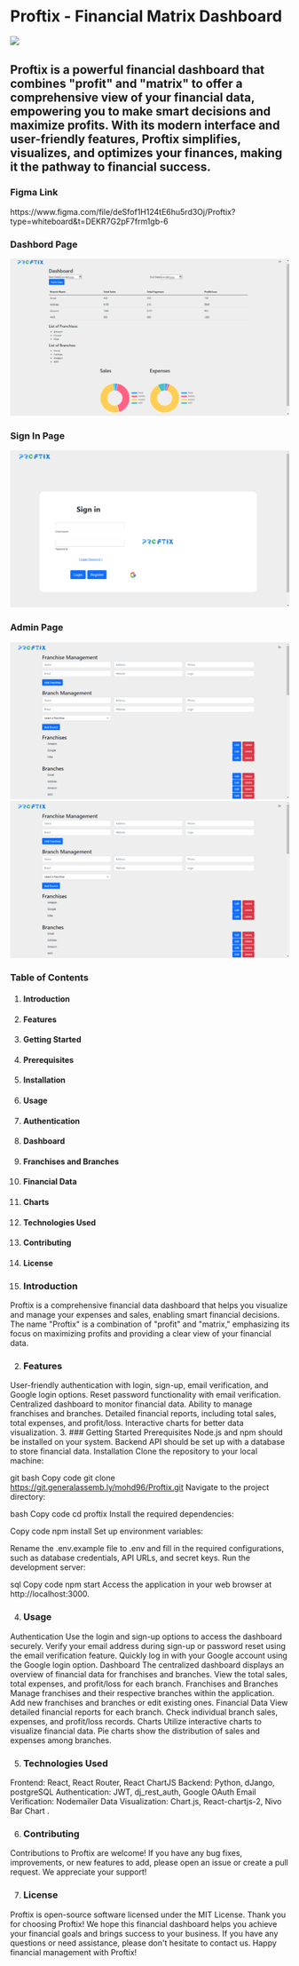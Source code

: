 # Proftix - Financial Matrix Dashboard
<img src="https://i.imgur.com/XCSxO8w_d.webp?maxwidth=760&fidelity=grand" >

## Proftix is a powerful financial dashboard that combines "profit" and "matrix" to offer a comprehensive view of your financial data, empowering you to make smart decisions and maximize profits. With its modern interface and user-friendly features, Proftix simplifies, visualizes, and optimizes your finances, making it the pathway to financial success.

### Figma Link
<link>https://www.figma.com/file/deSfof1H124tE6hu5rd3Oj/Proftix?type=whiteboard&t=DEKR7G2pF7frm1gb-6 </link>

### Dashbord Page
<img src='./frontend/my_react_app/public/Dashbord.png'>

### Sign In Page 
<img src='./frontend/my_react_app/public/signin.png'>

### Admin Page 
<img src='./frontend/my_react_app/public/Adminpage.png'> <img src='./frontend/my_react_app/public/Adminpage2.png'>

### Table of Contents
1. #### Introduction
2. ####  Features
3. #### Getting Started
4. #### Prerequisites
5. #### Installation
6. #### Usage
7. #### Authentication
8. #### Dashboard
9. #### Franchises and Branches
10. #### Financial Data
11. #### Charts
12. #### Technologies Used
13. #### Contributing
14. #### License


1. ### Introduction
Proftix is a comprehensive financial data dashboard that helps you visualize and manage your expenses and sales, enabling smart financial decisions. The name "Proftix" is a combination of "profit" and "matrix," emphasizing its focus on maximizing profits and providing a clear view of your financial data.

2. ###  Features
User-friendly authentication with login, sign-up, email verification, and Google login options.
Reset password functionality with email verification.
Centralized dashboard to monitor financial data.
Ability to manage franchises and branches.
Detailed financial reports, including total sales, total expenses, and profit/loss.
Interactive charts for better data visualization.
3. ### Getting Started
Prerequisites
Node.js and npm should be installed on your system.
Backend API should be set up with a database to store financial data.
Installation
Clone the repository to your local machine:

git bash
Copy code git clone https://git.generalassemb.ly/mohd96/Proftix.git
Navigate to the project directory:

bash
Copy code
cd proftix
Install the required dependencies:

Copy code
npm install
Set up environment variables:

Rename the .env.example file to .env and fill in the required configurations, such as database credentials, API URLs, and secret keys.
Run the development server:

sql
Copy code
npm start
Access the application in your web browser at http://localhost:3000.

4. ### Usage
Authentication
Use the login and sign-up options to access the dashboard securely.
Verify your email address during sign-up or password reset using the email verification feature.
Quickly log in with your Google account using the Google login option.
Dashboard
The centralized dashboard displays an overview of financial data for franchises and branches.
View the total sales, total expenses, and profit/loss for each branch.
Franchises and Branches
Manage franchises and their respective branches within the application.
Add new franchises and branches or edit existing ones.
Financial Data
View detailed financial reports for each branch.
Check individual branch sales, expenses, and profit/loss records.
Charts
Utilize interactive charts to visualize financial data.
Pie charts show the distribution of sales and expenses among branches.

5. ### Technologies Used
Frontend: React, React Router, React ChartJS
Backend: Python, dJango, postgreSQL
Authentication: JWT, dj_rest_auth, Google OAuth
Email Verification: Nodemailer
Data Visualization: Chart.js, React-chartjs-2, Nivo Bar Chart .

6. ### Contributing
Contributions to Proftix are welcome! If you have any bug fixes, improvements, or new features to add, please open an issue or create a pull request. We appreciate your support!

7. ### License
Proftix is open-source software licensed under the MIT License.
Thank you for choosing Proftix! We hope this financial dashboard helps you achieve your financial goals and brings success to your business. If you have any questions or need assistance, please don't hesitate to contact us. Happy financial management with Proftix!